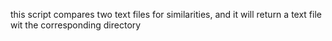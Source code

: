 this script compares two text files for similarities, and it will
return a text file wit the corresponding directory
